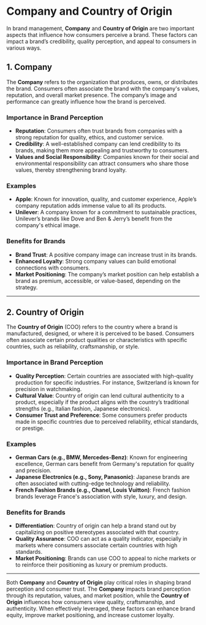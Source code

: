#  Company and Country of Origin

In brand management, **Company** and **Country of Origin** are two important aspects that influence how consumers perceive a brand. These factors can impact a brand’s credibility, quality perception, and appeal to consumers in various ways.

## 1. Company

The **Company** refers to the organization that produces, owns, or distributes the brand. Consumers often associate the brand with the company's values, reputation, and overall market presence. The company’s image and performance can greatly influence how the brand is perceived.

### Importance in Brand Perception
- **Reputation**: Consumers often trust brands from companies with a strong reputation for quality, ethics, and customer service.
- **Credibility**: A well-established company can lend credibility to its brands, making them more appealing and trustworthy to consumers.
- **Values and Social Responsibility**: Companies known for their social and environmental responsibility can attract consumers who share those values, thereby strengthening brand loyalty.

### Examples
- **Apple**: Known for innovation, quality, and customer experience, Apple’s company reputation adds immense value to all its products.
- **Unilever**: A company known for a commitment to sustainable practices, Unilever’s brands like Dove and Ben & Jerry’s benefit from the company's ethical image.

### Benefits for Brands
- **Brand Trust**: A positive company image can increase trust in its brands.
- **Enhanced Loyalty**: Strong company values can build emotional connections with consumers.
- **Market Positioning**: The company’s market position can help establish a brand as premium, accessible, or value-based, depending on the strategy.

---

## 2. Country of Origin

The **Country of Origin** (COO) refers to the country where a brand is manufactured, designed, or where it is perceived to be based. Consumers often associate certain product qualities or characteristics with specific countries, such as reliability, craftsmanship, or style.

### Importance in Brand Perception
- **Quality Perception**: Certain countries are associated with high-quality production for specific industries. For instance, Switzerland is known for precision in watchmaking.
- **Cultural Value**: Country of origin can lend cultural authenticity to a product, especially if the product aligns with the country’s traditional strengths (e.g., Italian fashion, Japanese electronics).
- **Consumer Trust and Preference**: Some consumers prefer products made in specific countries due to perceived reliability, ethical standards, or prestige.

### Examples
- **German Cars (e.g., BMW, Mercedes-Benz)**: Known for engineering excellence, German cars benefit from Germany's reputation for quality and precision.
- **Japanese Electronics (e.g., Sony, Panasonic)**: Japanese brands are often associated with cutting-edge technology and reliability.
- **French Fashion Brands (e.g., Chanel, Louis Vuitton)**: French fashion brands leverage France's association with style, luxury, and design.

### Benefits for Brands
- **Differentiation**: Country of origin can help a brand stand out by capitalizing on positive stereotypes associated with that country.
- **Quality Assurance**: COO can act as a quality indicator, especially in markets where consumers associate certain countries with high standards.
- **Market Positioning**: Brands can use COO to appeal to niche markets or to reinforce their positioning as luxury or premium products.

---

Both **Company** and **Country of Origin** play critical roles in shaping brand perception and consumer trust. The **Company** impacts brand perception through its reputation, values, and market position, while the **Country of Origin** influences how consumers view quality, craftsmanship, and authenticity. When effectively leveraged, these factors can enhance brand equity, improve market positioning, and increase customer loyalty.

